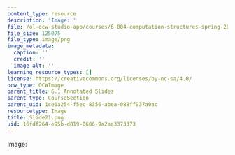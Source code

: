 ```yaml
---
content_type: resource
description: 'Image: '
file: /ol-ocw-studio-app/courses/6-004-computation-structures-spring-2017/16fdf264e95bd81906069a2aa3373373_Slide21.png
file_size: 125075
file_type: image/png
image_metadata:
  caption: ''
  credit: ''
  image-alt: ''
learning_resource_types: []
license: https://creativecommons.org/licenses/by-nc-sa/4.0/
ocw_type: OCWImage
parent_title: 6.1 Annotated Slides
parent_type: CourseSection
parent_uid: 1ce0a254-f5ec-8356-abea-088ff937a0ac
resourcetype: Image
title: Slide21.png
uid: 16fdf264-e95b-d819-0606-9a2aa3373373
---
```

Image: 